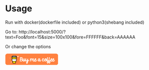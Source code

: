 # Usage

Run with docker(dockerfile included) or python3(shebang included)

Go to:
http://localhost:5000/?text=Foo&font=15&size=100x100&fore=FFFFFF&back=AAAAAA

Or change the options

[![Buy Me A Coffee](bmc.png)](https://www.buymeacoffee.com/TXJ4cEK)
